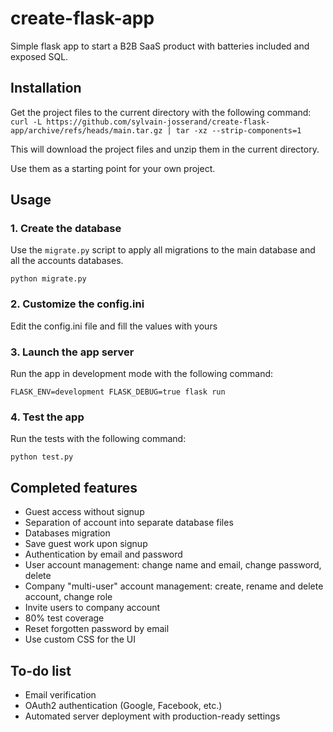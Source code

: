 # create-flask-app
Simple flask app to start a B2B SaaS product with batteries included and exposed SQL.

## Installation
Get the project files to the current directory with the following command:
```curl -L https://github.com/sylvain-josserand/create-flask-app/archive/refs/heads/main.tar.gz | tar -xz --strip-components=1```

This will download the project files and unzip them in the current directory.

Use them as a starting point for your own project.

## Usage

### 1. Create the database

Use the `migrate.py` script to apply all migrations to the main database and all the accounts databases.

```python migrate.py```

### 2. Customize the config.ini

Edit the config.ini file and fill the values with yours

### 3. Launch the app server

Run the app in development mode with the following command:

```FLASK_ENV=development FLASK_DEBUG=true flask run```

### 4. Test the app

Run the tests with the following command:

```python test.py```

## Completed features
 - Guest access without signup
 - Separation of account into separate database files
 - Databases migration
 - Save guest work upon signup
 - Authentication by email and password
 - User account management: change name and email, change password, delete
 - Company "multi-user" account management: create, rename and delete account, change role
 - Invite users to company account
 - 80% test coverage
 - Reset forgotten password by email
 - Use custom CSS for the UI

## To-do list
 - Email verification
 - OAuth2 authentication (Google, Facebook, etc.)
 - Automated server deployment with production-ready settings
